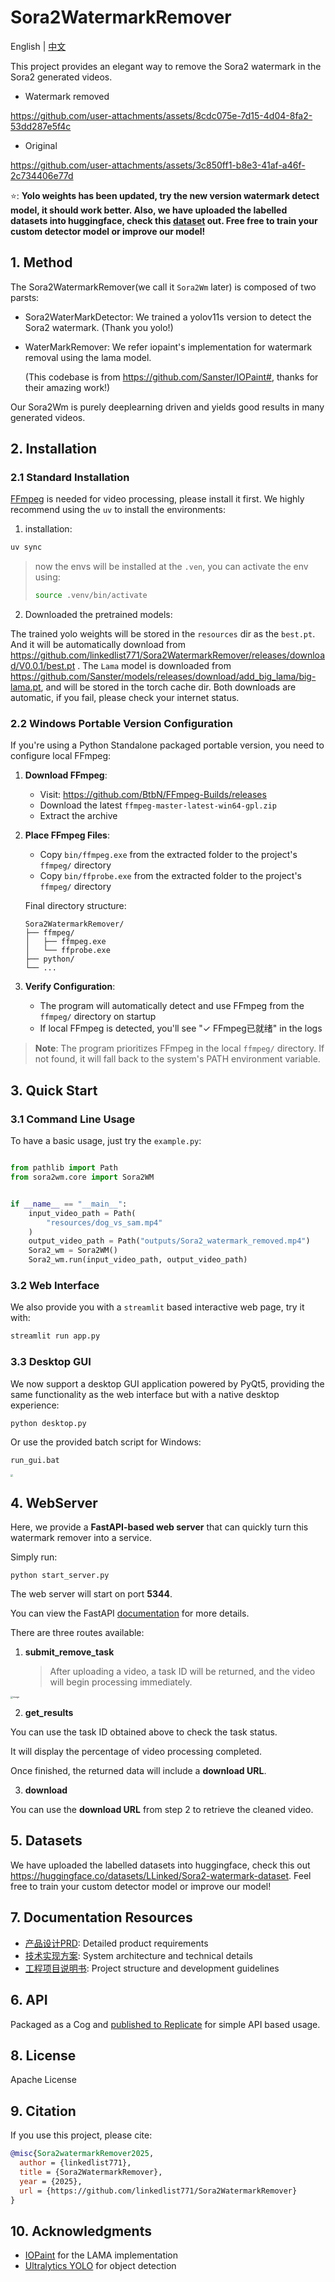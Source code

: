 # Sora2WatermarkRemover

English | [中文](README-zh.md)

This project provides an elegant way to remove the Sora2 watermark in the Sora2 generated videos.


- Watermark removed

https://github.com/user-attachments/assets/8cdc075e-7d15-4d04-8fa2-53dd287e5f4c

- Original

https://github.com/user-attachments/assets/3c850ff1-b8e3-41af-a46f-2c734406e77d

⭐️: **Yolo weights has been updated, try the new version watermark detect model, it should work better. Also, we have uploaded the labelled datasets into huggingface, check this [dataset](https://huggingface.co/datasets/LLinked/Sora2-watermark-dataset) out. Free free to train your custom detector model or improve our model!**


## 1. Method

The Sora2WatermarkRemover(we call it `Sora2Wm` later) is composed of two parsts:

- Sora2WaterMarkDetector: We trained a yolov11s version to detect the Sora2 watermark. (Thank you yolo!)

- WaterMarkRemover: We refer iopaint's implementation for watermark removal using the lama model.

  (This codebase is from https://github.com/Sanster/IOPaint#, thanks for their amazing work!)

Our Sora2Wm is purely deeplearning driven and yields good results in many generated videos.



## 2. Installation

### 2.1 Standard Installation

[FFmpeg](https://ffmpeg.org/) is needed for video processing, please install it first.  We highly recommend using the `uv` to install the environments:

1. installation:

```bash
uv sync
```

> now the envs will be installed at the `.ven`, you can activate the env using:
>
> ```bash
> source .venv/bin/activate
> ```

2. Downloaded the pretrained models:

The trained yolo weights will be stored in the `resources` dir as the `best.pt`.  And it will be automatically download from https://github.com/linkedlist771/Sora2WatermarkRemover/releases/download/V0.0.1/best.pt . The `Lama` model is downloaded from https://github.com/Sanster/models/releases/download/add_big_lama/big-lama.pt, and will be stored in the torch cache dir. Both downloads are automatic, if you fail, please check your internet status.

### 2.2 Windows Portable Version Configuration

If you're using a Python Standalone packaged portable version, you need to configure local FFmpeg:

1. **Download FFmpeg**:
   - Visit: https://github.com/BtbN/FFmpeg-Builds/releases
   - Download the latest `ffmpeg-master-latest-win64-gpl.zip`
   - Extract the archive

2. **Place FFmpeg Files**:
   - Copy `bin/ffmpeg.exe` from the extracted folder to the project's `ffmpeg/` directory
   - Copy `bin/ffprobe.exe` from the extracted folder to the project's `ffmpeg/` directory
   
   Final directory structure:
   ```
   Sora2WatermarkRemover/
   ├── ffmpeg/
   │   ├── ffmpeg.exe
   │   └── ffprobe.exe
   ├── python/
   └── ...
   ```

3. **Verify Configuration**:
   - The program will automatically detect and use FFmpeg from the `ffmpeg/` directory on startup
   - If local FFmpeg is detected, you'll see "✓ FFmpeg已就绪" in the logs

> **Note**: The program prioritizes FFmpeg in the local `ffmpeg/` directory. If not found, it will fall back to the system's PATH environment variable.

## 3. Quick Start

### 3.1 Command Line Usage
To have a basic usage, just try the `example.py`:

```python

from pathlib import Path
from sora2wm.core import Sora2WM


if __name__ == "__main__":
    input_video_path = Path(
        "resources/dog_vs_sam.mp4"
    )
    output_video_path = Path("outputs/Sora2_watermark_removed.mp4")
    Sora2_wm = Sora2WM()
    Sora2_wm.run(input_video_path, output_video_path)

```

### 3.2 Web Interface
We also provide you with a `streamlit` based interactive web page, try it with:

```bash
streamlit run app.py
```

### 3.3 Desktop GUI
We now support a desktop GUI application powered by PyQt5, providing the same functionality as the web interface but with a native desktop experience:

```bash
python desktop.py
```

Or use the provided batch script for Windows:

```bash
run_gui.bat
```

<img src="resources/app.png" style="zoom: 25%;" />

## **4. WebServer**

Here, we provide a **FastAPI-based web server** that can quickly turn this watermark remover into a service.

Simply run:

```
python start_server.py
```

The web server will start on port **5344**.

You can view the FastAPI [documentation](http://localhost:5344/docs) for more details.

There are three routes available:

1. **submit_remove_task**

   > After uploading a video, a task ID will be returned, and the video will begin processing immediately.

<img src="resources/53abf3fd-11a9-4dd7-a348-34920775f8ad.png" alt="image" style="zoom: 25%;" />

2. **get_results**

You can use the task ID obtained above to check the task status.

It will display the percentage of video processing completed.

Once finished, the returned data will include a **download URL**.

3. **download**

You can use the **download URL** from step 2 to retrieve the cleaned video.

## 5. Datasets

We have uploaded the labelled datasets into huggingface, check this out https://huggingface.co/datasets/LLinked/Sora2-watermark-dataset. Feel free to train your custom detector model or improve our model!

## 7. Documentation Resources

- [产品设计PRD](产品设计PRD.md): Detailed product requirements
- [技术实现方案](技术实现方案.md): System architecture and technical details
- [工程项目说明书](工程项目说明书.md): Project structure and development guidelines

## 6. API

Packaged as a Cog and [published to Replicate](https://replicate.com/uglyrobot/Sora2-watermark-remover) for simple API based usage.

## 8. License

 Apache License


## 9. Citation

If you use this project, please cite:

```bibtex
@misc{Sora2watermarkRemover2025,
  author = {linkedlist771},
  title = {Sora2WatermarkRemover},
  year = {2025},
  url = {https://github.com/linkedlist771/Sora2WatermarkRemover}
}
```

## 10. Acknowledgments

- [IOPaint](https://github.com/Sanster/IOPaint) for the LAMA implementation
- [Ultralytics YOLO](https://github.com/ultralytics/ultralytics) for object detection
